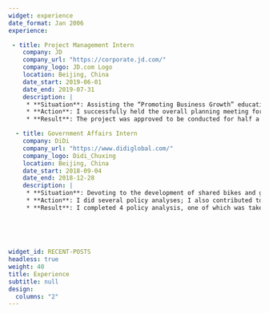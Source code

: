 ```yaml
---
widget: experience
date_format: Jan 2006
experience: 

 - title: Project Management Intern
    company: JD
    company_url: "https://corporate.jd.com/"
    company_logo: JD.com Logo
    location: Beijing, China
    date_start: 2019-06-01
    date_end: 2019-07-31
    description: |
     * **Situation**: Assisting the “Promoting Business Growth” education project.
     * **Action**: I successfully held the overall planning meeting for the second half-year, which formulated the project objective. I was also committed to making project online circulation guidelines, and training project members to solve the problem of difficult demand tracking.
     * **Result**: The project was approved to be conducted for half a month in advance. The transparency of project circulation was increased.

  - title: Government Affairs Intern
    company: DiDi
    company_url: "https://www.didiglobal.com/"
    company_logo: Didi_Chuxing
    location: Beijing, China
    date_start: 2018-09-04
    date_end: 2018-12-28
    description: |
     * **Situation**: Devoting to the development of shared bikes and government-business relationship in DiDi.
     * **Action**: I did several policy analyses; I also contributed to strategies for shared bikes, such as strategies for developing our bikes in universities, activities for government-business cooperation, etc.
     * **Result**: I completed 4 policy analysis, one of which was taken as an internal reference to the government in Kunming; Quarterly targets in the development of our shared bikes was achieved by my team one month in advance.
    
    
             
 

widget_id: RECENT-POSTS
headless: true
weight: 40
title: Experience
subtitle: null
design:
  columns: "2"
---
```

